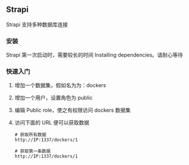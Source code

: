## Strapi

Strapi 支持多种数据库连接


### 安装

Strapi 第一次启动时，需要较长的时间 Installing dependencies。请耐心等待

### 快速入门

1. 增加一个数据集，假如名为为：dockers


2. 增加一个用户，设置角色为 public


3. 编辑 Public role，使之有权限访问 dockers 数据集


4. 访问下面的 URL 便可以获取数据

   ```
   # 获取所有数据
   http://IP:1337/dockers/1
   
   # 获取第一条数据
   http://IP:1337/dockers/1
   ```

   
